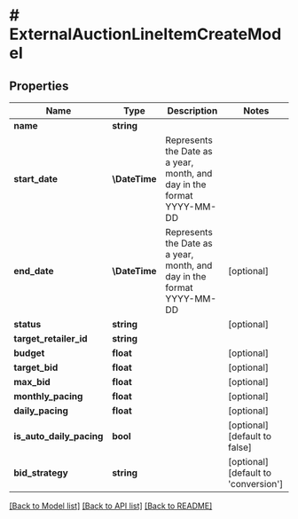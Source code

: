 # # ExternalAuctionLineItemCreateModel

## Properties

Name | Type | Description | Notes
------------ | ------------- | ------------- | -------------
**name** | **string** |  |
**start_date** | **\DateTime** | Represents the Date as a year, month, and day in the format YYYY-MM-DD |
**end_date** | **\DateTime** | Represents the Date as a year, month, and day in the format YYYY-MM-DD | [optional]
**status** | **string** |  | [optional]
**target_retailer_id** | **string** |  |
**budget** | **float** |  | [optional]
**target_bid** | **float** |  | [optional]
**max_bid** | **float** |  | [optional]
**monthly_pacing** | **float** |  | [optional]
**daily_pacing** | **float** |  | [optional]
**is_auto_daily_pacing** | **bool** |  | [optional] [default to false]
**bid_strategy** | **string** |  | [optional] [default to 'conversion']

[[Back to Model list]](../../README.md#models) [[Back to API list]](../../README.md#endpoints) [[Back to README]](../../README.md)
